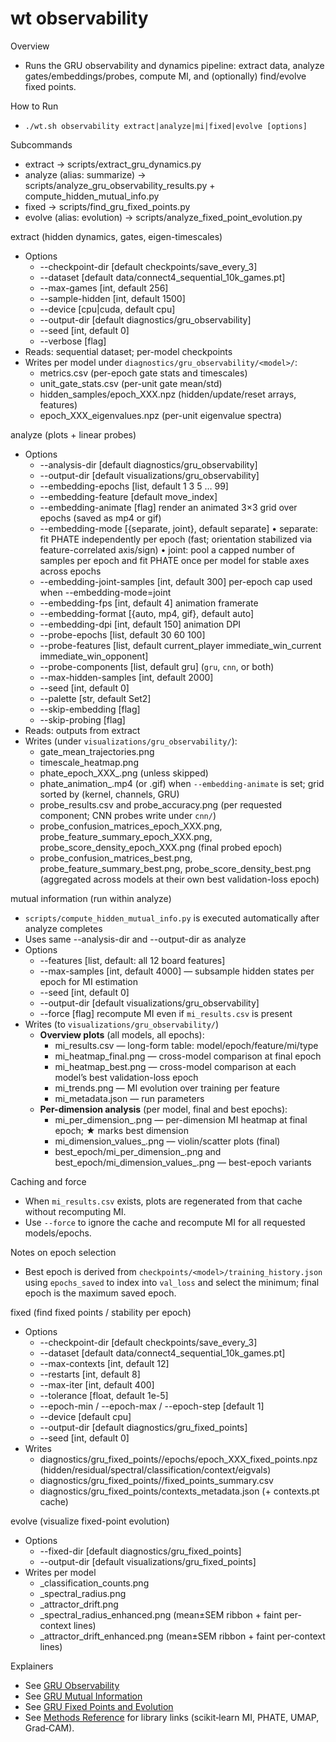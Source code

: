 # wt observability

Overview
- Runs the GRU observability and dynamics pipeline: extract data, analyze gates/embeddings/probes, compute MI, and (optionally) find/evolve fixed points.

How to Run
- `./wt.sh observability extract|analyze|mi|fixed|evolve [options]`

Subcommands
- extract → scripts/extract_gru_dynamics.py
- analyze (alias: summarize) → scripts/analyze_gru_observability_results.py + compute_hidden_mutual_info.py
- fixed → scripts/find_gru_fixed_points.py
- evolve (alias: evolution) → scripts/analyze_fixed_point_evolution.py

extract (hidden dynamics, gates, eigen-timescales)
- Options
  - --checkpoint-dir [default checkpoints/save_every_3]
  - --dataset [default data/connect4_sequential_10k_games.pt]
  - --max-games [int, default 256]
  - --sample-hidden [int, default 1500]
  - --device [cpu|cuda, default cpu]
  - --output-dir [default diagnostics/gru_observability]
  - --seed [int, default 0]
  - --verbose [flag]
- Reads: sequential dataset; per-model checkpoints
- Writes per model under `diagnostics/gru_observability/<model>/`:
  - metrics.csv (per-epoch gate stats and timescales)
  - unit_gate_stats.csv (per-unit gate mean/std)
  - hidden_samples/epoch_XXX.npz (hidden/update/reset arrays, features)
  - epoch_XXX_eigenvalues.npz (per-unit eigenvalue spectra)

analyze (plots + linear probes)
- Options
  - --analysis-dir [default diagnostics/gru_observability]
  - --output-dir [default visualizations/gru_observability]
  - --embedding-epochs [list, default 1 3 5 … 99]
  - --embedding-feature [default move_index]
  - --embedding-animate [flag] render an animated 3×3 grid over epochs (saved as mp4 or gif)
  - --embedding-mode [{separate, joint}, default separate]
      • separate: fit PHATE independently per epoch (fast; orientation stabilized via feature-correlated axis/sign)
      • joint: pool a capped number of samples per epoch and fit PHATE once per model for stable axes across epochs
  - --embedding-joint-samples [int, default 300] per-epoch cap used when --embedding-mode=joint
  - --embedding-fps [int, default 4] animation framerate
  - --embedding-format [{auto, mp4, gif}, default auto]
  - --embedding-dpi [int, default 150] animation DPI
  - --probe-epochs [list, default 30 60 100]
  - --probe-features [list, default current_player immediate_win_current immediate_win_opponent]
  - --probe-components [list, default gru] (`gru`, `cnn`, or both)
  - --max-hidden-samples [int, default 2000]
  - --seed [int, default 0]
  - --palette [str, default Set2]
  - --skip-embedding [flag]
  - --skip-probing [flag]
- Reads: outputs from extract
- Writes (under `visualizations/gru_observability/`):
  - gate_mean_trajectories.png
  - timescale_heatmap.png
  - phate_epoch_XXX_<feature>.png (unless skipped)
  - phate_animation_<feature>.mp4 (or .gif) when `--embedding-animate` is set; grid sorted by (kernel, channels, GRU)
  - probe_results.csv and probe_accuracy.png (per requested component; CNN probes write under `cnn/`)
  - probe_confusion_matrices_epoch_XXX.png, probe_feature_summary_epoch_XXX.png, probe_score_density_epoch_XXX.png (final probed epoch)
  - probe_confusion_matrices_best.png, probe_feature_summary_best.png, probe_score_density_best.png (aggregated across models at their own best validation-loss epoch)

mutual information (run within analyze)
- `scripts/compute_hidden_mutual_info.py` is executed automatically after analyze completes
- Uses same --analysis-dir and --output-dir as analyze
- Options
  - --features [list, default: all 12 board features]
  - --max-samples [int, default 4000] — subsample hidden states per epoch for MI estimation
  - --seed [int, default 0]
  - --output-dir [default visualizations/gru_observability]
  - --force [flag] recompute MI even if `mi_results.csv` is present
- Writes (to `visualizations/gru_observability/`)
  - **Overview plots** (all models, all epochs):
    - mi_results.csv — long-form table: model/epoch/feature/mi/type
    - mi_heatmap_final.png — cross-model comparison at final epoch
    - mi_heatmap_best.png — cross-model comparison at each model’s best validation-loss epoch
    - mi_trends.png — MI evolution over training per feature
    - mi_metadata.json — run parameters
  - **Per-dimension analysis** (per model, final and best epochs):
    - mi_per_dimension_<model>.png — per-dimension MI heatmap at final epoch; ★ marks best dimension
    - mi_dimension_values_<model>.png — violin/scatter plots (final)
    - best_epoch/mi_per_dimension_<model>.png and best_epoch/mi_dimension_values_<model>.png — best-epoch variants

Caching and force
- When `mi_results.csv` exists, plots are regenerated from that cache without recomputing MI.
- Use `--force` to ignore the cache and recompute MI for all requested models/epochs.

Notes on epoch selection
- Best epoch is derived from `checkpoints/<model>/training_history.json` using `epochs_saved` to index into `val_loss` and select the minimum; final epoch is the maximum saved epoch.

fixed (find fixed points / stability per epoch)
- Options
  - --checkpoint-dir [default checkpoints/save_every_3]
  - --dataset [default data/connect4_sequential_10k_games.pt]
  - --max-contexts [int, default 12]
  - --restarts [int, default 8]
  - --max-iter [int, default 400]
  - --tolerance [float, default 1e-5]
  - --epoch-min / --epoch-max / --epoch-step [default 1]
  - --device [default cpu]
  - --output-dir [default diagnostics/gru_fixed_points]
  - --seed [int, default 0]
- Writes
  - diagnostics/gru_fixed_points/<model>/epochs/epoch_XXX_fixed_points.npz (hidden/residual/spectral/classification/context/eigvals)
  - diagnostics/gru_fixed_points/<model>/fixed_points_summary.csv
  - diagnostics/gru_fixed_points/contexts_metadata.json (+ contexts.pt cache)

evolve (visualize fixed-point evolution)
- Options
  - --fixed-dir [default diagnostics/gru_fixed_points]
  - --output-dir [default visualizations/gru_fixed_points]
- Writes per model
  - <model>_classification_counts.png
  - <model>_spectral_radius.png
  - <model>_attractor_drift.png
  - <model>_spectral_radius_enhanced.png (mean±SEM ribbon + faint per-context lines)
  - <model>_attractor_drift_enhanced.png (mean±SEM ribbon + faint per-context lines)

Explainers
- See [GRU Observability](../plots/gru_observability.md)
- See [GRU Mutual Information](../plots/gru_mutual_info.md)
- See [GRU Fixed Points and Evolution](../plots/fixed_points.md)
- See [Methods Reference](../../reference/methods.md) for library links (scikit‑learn MI, PHATE, UMAP, Grad‑CAM).
